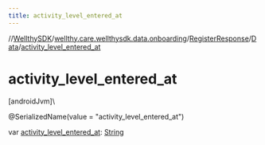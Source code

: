 ```yaml
---
title: activity_level_entered_at
---
```

//[WellthySDK](../../../../index.html)/[wellthy.care.wellthysdk.data.onboarding](../../index.html)/[RegisterResponse](../index.html)/[Data](index.html)/[activity_level_entered_at](activity_level_entered_at.html)



# activity_level_entered_at



[androidJvm]\




@SerializedName(value = "activity_level_entered_at")



var [activity_level_entered_at](activity_level_entered_at.html): [String](https://kotlinlang.org/api/latest/jvm/stdlib/kotlin/-string/index.html)




